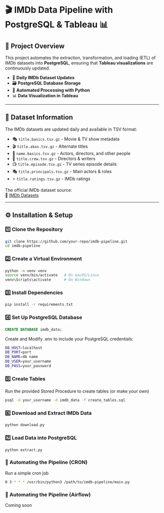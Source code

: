 # 🎬 IMDb Data Pipeline with PostgreSQL & Tableau 📊

## 📌 Project Overview
This project automates the extraction, transformation, and loading (ETL) of IMDb datasets into **PostgreSQL**, ensuring that **Tableau visualizations** are continuously updated.

- 🔄 **Daily IMDb Dataset Updates**
- 🗃 **PostgreSQL Database Storage**
- 🚀 **Automated Processing with Python**
- 📊 **Data Visualization in Tableau**

---

## 📂 Dataset Information
The IMDb datasets are updated daily and available in TSV format:
- 🎭 `title.basics.tsv.gz` - Movie & TV show metadata
- 🎬 `title.akas.tsv.gz` - Alternate titles
- 👥 `name.basics.tsv.gz` - Actors, directors, and other people
- 🎥 `title.crew.tsv.gz` - Directors & writers
- 📺 `title.episode.tsv.gz` - TV series episode details
- 🎭 `title.principals.tsv.gz` - Main actors & roles
- ⭐ `title.ratings.tsv.gz` - IMDb ratings

The official IMDb dataset source:  
🔗 [IMDb Datasets](https://developer.imdb.com/non-commercial-datasets/)

---

## ⚙️ Installation & Setup

### 1️⃣ **Clone the Repository**
```bash
git clone https://github.com/your-repo/imdb-pipeline.git
cd imdb-pipeline
```
### 2️⃣ Create a Virtual Environment
```bash
python -m venv venv
source venv/bin/activate   # On macOS/Linux
venv\Scripts\activate      # On Windows
```
### 3️⃣ Install Dependencies
```bash
pip install -r requirements.txt
```
### 4️⃣ Set Up PostgreSQL Database
```sql
CREATE DATABASE imdb_data;
```
Create and Modify .env to include your PostgreSQL credentials:
```bash
DB_HOST=localhost
DB_PORT=port
DB_NAME=db name
DB_USER=your_username
DB_PASS=your_password
```

### 5️⃣ Create Tables
Run the provided Stored Procedure to create tables (or make your own)
```bash
psql -U your_username -d imdb_data -f create_tables.sql

```

### 6️⃣ Download and Extract IMDb Data
```python
python download.py

```

### 7️⃣ Load Data into PostgreSQL
```python
python extract.py
```

### 🔄 Automating the Pipeline (CRON)
Run a simple cron job
```bash
0 3 * * * /usr/bin/python3 /path/to/imdb-pipeline/main.py
```

### 🔄 Automating the Pipeline (Airflow)
Coming soon